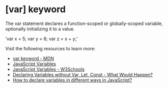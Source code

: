 # [var] keyword

The var statement declares a function-scoped or globally-scoped variable, optionally initializing it to a value.

'var x = 5;
var y = 6;
var z = x + y;'

Visit the following resources to learn more:

- [var keyword - MDN](https://developer.mozilla.org/en-US/docs/Web/JavaScript/Reference/Statements/var)
- [JavaScript Variables](https://javascript.info/variables)
- [JavaScript Variables - W3Schools](https://www.w3schools.com/js/js_variables.asp)
- [Declaring Variables without Var, Let, Const - What Would Happen?](https://www.youtube.com/watch?v=6UAKBYpUC-Y)
- [How to declare variables in different ways in JavaScript?](https://www.geeksforgeeks.org/how-to-declare-variables-in-different-ways-in-javascript/)
